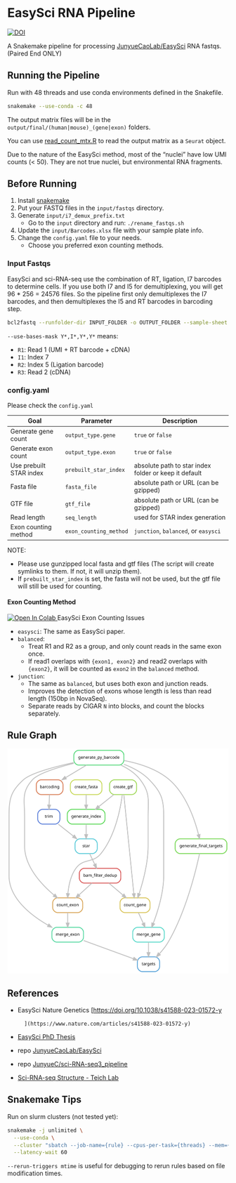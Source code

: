 # EasySci RNA Pipeline

[![DOI](https://zenodo.org/badge/DOI/10.5281/zenodo.15692165.svg)](https://doi.org/10.5281/zenodo.15692165)

A Snakemake pipeline for processing [JunyueCaoLab/EasySci](https://github.com/JunyueCaoLab/EasySci) RNA fastqs. (Paired End ONLY)

## Running the Pipeline

Run with 48 threads and use conda environments defined in the Snakefile.

```bash
snakemake --use-conda -c 48
```

The output matrix files will be in the `output/final/(human|mouse)_(gene|exon)` folders.

You can use [read_count_mtx.R](./workflow/scripts/read_count_mtx.R) to read the output matrix as a `Seurat` object.

Due to the nature of the EasySci method, most of the “nuclei” have low UMI counts (< 50). They are not true nuclei, but environmental RNA fragments.

## Before Running

1. Install [snakemake](https://github.com/snakemake/snakemake)
2. Put your FASTQ files in the `input/fastqs` directory.
3. Generate `input/i7_demux_prefix.txt`
    - Go to the `input` directory and run: `./rename_fastqs.sh`
4. Update the `input/Barcodes.xlsx` file with your sample plate info.
5. Change the `config.yaml` file to your needs.
    - Choose you preferred exon counting methods.

### Input Fastqs

EasySci and sci-RNA-seq use the combination of RT, ligation, I7 barcodes to determine cells. If you use both I7 and I5 for demultiplexing, you will get 96 * 256 = 24576 files. So the pipeline first only demultiplexes the I7 barcodes, and then demultiplexes the I5 and RT barcodes in barcoding step.

```bash
bcl2fastq --runfolder-dir INPUT_FOLDER -o OUTPUT_FOLDER --sample-sheet SAMPLE_SHEET --reports-dir OUTPUT_FOLDER/report --barcode-mismatches 1 --create-fastq-for-index-reads --no-lane-splitting --use-bases-mask Y*,I*,Y*,Y* --minimum-trimmed-read-length 0 --mask-short-adapter-reads 0
```

`--use-bases-mask Y*,I*,Y*,Y*` means:

- `R1`: Read 1 (UMI + RT barcode + cDNA)
- `I1`: Index 7
- `R2`: Index 5 (Ligation barcode)
- `R3`: Read 2 (cDNA)

### config.yaml

Please check the `config.yaml`

|Goal|Parameter|Description|
|----|--------|-----------|
|Generate gene count| `output_type.gene`| `true` or `false`|
|Generate exon count| `output_type.exon`| `true` or `false`|
|Use prebuilt STAR index| `prebuilt_star_index`| absolute path to star index folder or keep it default |
|Fasta file| `fasta_file`| absolute path or URL (can be gzipped) |
|GTF file| `gtf_file`| absolute path or URL (can be gzipped) |
|Read length| `seq_length`| used for STAR index generation |
|Exon counting method| `exon_counting_method`| `junction`, `balanced`, or `easysci` |

NOTE:

- Please use gunzipped local fasta and gtf files (The script will create symlinks to them. If not, it will unzip them).
- If `prebuilt_star_index` is set, the fasta will not be used, but the gtf file will still be used for counting.

#### Exon Counting Method

<a target="_blank" href="https://colab.research.google.com/github/Justype/easysci_pipeline/blob/main/docs/ipynbs/EasySci_issues.ipynb">
  <img src="https://colab.research.google.com/assets/colab-badge.svg" alt="Open In Colab"/>
</a> EasySci Exon Counting Issues

- `easysci`: The same as EasySci paper.
- `balanced`:
  - Treat R1 and R2 as a group, and only count reads in the same exon once.
  - If read1 overlaps with `{exon1, exon2}` and read2 overlaps with `{exon2}`, it will be counted as `exon2` in the `balanced` method.
- `junction`:
  - The same as `balanced`, but uses both exon and junction reads.
  - Improves the detection of exons whose length is less than read length (150bp in NovaSeq).
  - Separate reads by CIGAR `N` into blocks, and count the blocks separately.

## Rule Graph

![Rule Graph](./docs/rulegraph.svg)

## References

- EasySci Nature Genetics [https://doi.org/10.1038/s41588-023-01572-y
        
        
        
        ](https://www.nature.com/articles/s41588-023-01572-y)
- [EasySci PhD Thesis](https://digitalcommons.rockefeller.edu/student_theses_and_dissertations/778/)
- repo [JunyueCaoLab/EasySci](https://github.com/JunyueCaoLab/EasySci)
- repo [JunyueC/sci-RNA-seq3_pipeline](https://github.com/JunyueC/sci-RNA-seq3_pipeline)
- [Sci-RNA-seq Structure - Teich Lab](https://teichlab.github.io/scg_lib_structs/methods_html/sci-RNA-seq_family.html)

## Snakemake Tips

Run on slurm clusters (not tested yet):

```bash
snakemake -j unlimited \
  --use-conda \
  --cluster "sbatch --job-name={rule} --cpus-per-task={threads} --mem={resources.mem_mib} --time={resources.runtime}" \
  --latency-wait 60
```

`--rerun-triggers mtime` is useful for debugging to rerun rules based on file modification times.
